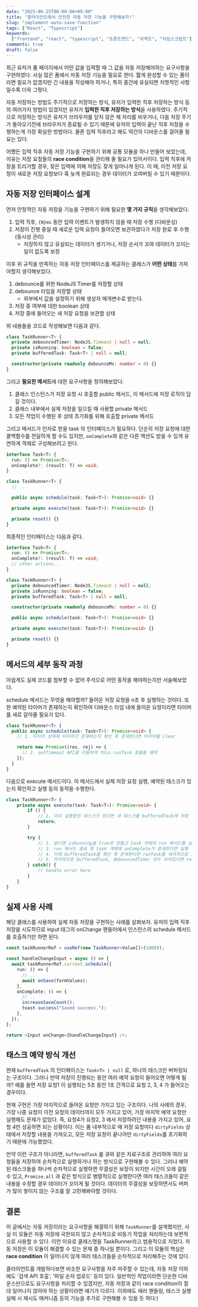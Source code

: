 ```yaml
---
date: "2025-06-25T00:00:00+09:00"
title: "클라이언트에서 안전한 자동 저장 기능을 구현해보자!"
slug: "implement-auto-save-function"
tags: ["React", "Typescript"]
keywords:
  ["frontend", "react", "typescript", "프론트엔드", "리액트", "타입스크립트"]
comments: true
draft: false
---
```


최근 유저가 폼 페이지에서 어떤 값을 입력할 때 그 값을 자동 저장해야하는 요구사항을 구현하였다.
사실 많은 폼에서 자동 저장 기능을 필요로 한다. 짧게 완성할 수 있는 폼이라면 필요가 없겠지만 긴 내용을 작성해야 하거나, 특히 중간에 유실되면 치명적인 사항일수록 더욱 그렇다.

자동 저장하는 방법도 주기적으로 저장하는 방식, 유저가 입력한 직후 저장하는 방식 등의 여러가지 방법이 있겠지만 유저가 **입력한 직후 저장하는 방식**을 사용하였다.
주기적으로 저장하는 방식은 유저가 브라우저를 닫지 않은 채 자리를 비우거나, 다음 저장 주기가 돌아오기전에 브라우저가 종료될 수 있기 때문에 유저의 입력이 끝난 직후 저장을 수행하는게 가장 확실한 방법이다.
물론 입력 직후라고 해도 약간의 디바운스를 걸어줄 필요는 있다.

어쨌든 입력 직후 자동 저장 기능을 구현하기 위해 공통 모듈을 하나 만들어 보았는데, 이유는 저장 요청들의 **race condition**을 관리해 줄 필요가 있어서이다.
입력 직후에 저장을 트리거할 경우, 잦은 입력에 의해 저장도 잦게 일어나게 된다.
이 때, 이전 저장 요청이 새로운 저장 요청보다 혹 늦게 완료되는 경우 데이터가 꼬여버릴 수 있기 때문이다.

## 자동 저장 인터페이스 설계

먼저 안정적인 자동 저장을 기능을 구현하기 위해 필요한 **몇 가지 규칙**을 생각해보았다.

1. 입력 직후, `{N}ms` 동안 입력 이벤트가 발생하지 않을 때 저장 수행 (디바운싱)
2. 저장이 진행 중일 때 새로운 입력 요청이 들어오면 보관하였다가 저장 완료 후 수행 (동시성 관리)
   - 저장하지 않고 유실되는 데이터가 생기거나, 저장 순서가 꼬여 데이터가 꼬이는 일이 없도록 보장

이후 위 규칙을 만족하는 자동 저장 인터페이스를 제공하는 클래스가 **어떤 상태**를 가져야할지 생각해보았다.

1. debounce를 위한 NodeJS Timer를 저장할 상태
2. debounce 타임을 저장할 상태
   - 외부에서 값을 설정하기 위해 생성자 매개변수로 받는다.
3. 저장 중 여부에 대한 boolean 상태
4. 저장 중에 들어오는 새 저장 요청을 보관할 상태

위 내용들을 코드로 작성해보면 다음과 같다.

```typescript
class TaskRunner<T> {
  private debouncedTimer: NodeJS.Timeout | null = null;
  private isRunning: boolean = false;
  private bufferedTask: Task<T> | null = null;

  constructor(private readonly debounceMs: number = 0) {}
}
```

그리고 **필요한 메서드**에 대한 요구사항을 정의해보았다.

1. 클래스 인스턴스가 저장 요청 시 호출할 public 메서드, 이 메서드에 저장 로직이 담길 것이다.
2. 클래스 내부에서 실제 저장을 일으킬 때 사용할 private 메서드
3. 모든 작업이 수행된 후 상태 초기화를 위해 호출할 private 메서드

그리고 메서드가 인자로 받을 task 의 인터페이스가 필요하다.
단순히 저장 요청에 대한 콜백함수를 전달하게 할 수도 있지만, `onComplete`와 같은 다른 액션도 받을 수 있게 유연하게 객체로 구성해보려고 한다.

```typescript
interface Task<T> {
  run: () => Promise<T>;
  onComplete?: (result: T) => void;
}

class TaskRunner<T> {
  // ...

  public async schedule(task: Task<T>): Promise<void> {}

  private async execute(task: Task<T>): Promise<void> {}

  private reset() {}
}
```

최종적인 인터페이스는 다음과 같다.

```typescript
interface Task<T> {
  run: () => Promise<T>;
  onComplete?: (result: T) => void;
  // other actions..
}

class TaskRunner<T> {
  private debouncedTimer: NodeJS.Timeout | null = null;
  private isRunning: boolean = false;
  private bufferedTask: Task<T> | null = null;

  constructor(private readonly debounceMs: number = 0) {}

  public async schedule(task: Task<T>): Promise<void> {}

  private async execute(task: Task<T>): Promise<void> {}

  private reset() {}
}
```

## 메서드의 세부 동작 과정

아쉽게도 실제 코드를 첨부할 수 없어 주석으로 어떤 동작을 해야하는지만 서술해보았다.

schedule 메서드는 무엇을 해야할까? 들어온 저장 요청을 n초 후 실행하는 것이다.
또한 예약된 타이머가 존재하는지 확인하여 디바운스 타임 내에 들어온 요청이라면 타이머를 새로 갈아줄 필요가 있다.

```typescript
class TaskRunner<T> {
  public async schedule(task: Task<T>): Promise<void> {
    // 1. 타이머 상태에 타이머가 존재하는지 확인 후 존재한다면 타이머를 clear

    return new Promise((res, rej) => {
      // 2. setTimeout API를 이용하여 this.runTask 호출을 예약
    });
  }
}
```

다음으로 execute 메서드이다.
이 메서드에서 실제 저장 요청 실행, 예약된 태스크가 있는지 확인하고 실행 등의 동작을 수행한다.

```typescript
class TaskRunner<T> {
    private async execute(task: Task<T>): Promise<void> {
        if () {
            // 1. 이미 실행중인 태스크가 있다면 새 태스크를 bufferedTask에 저장
            return;
        }

        try {
            // 2. 없다면 isRunning을 true로 만들고 task 객체의 run 메서드를 실행
            // 3. run 메서드 종료 후 task 객체에 onComplete가 존재한다면 실행
            // 4. 이제 bufferedTask를 확인 후 존재한다면 runTask를 재귀적으로 호출
            // 5. 마지막으로 bufferedTask, debouncedTimer 모두 비어있다면 reset 메서드를 호출
        } catch() {
            // handle error here
        }
    }
}
```

## 실제 사용 사례

해당 클래스를 사용하여 실제 자동 저장을 구현하는 사례를 살펴보자.
유저의 입력 직후 저장을 시도하므로 input 태그의 onChange 핸들러에서 인스턴스의 schedule 메서드를 호출하기만 하면 된다.

```typescript
const taskRunnerRef = useRef(new TaskRunner<Value[]>(1000));

const handleChangeInput = async () => {
  await taskRunnerRef.current.schedule({
    run: () => {
      // ..
      await onSave(formValues);
    },
    onComplete: () => {
      // ..
      increaseSaveCount();
      toast.success("Saved success.");
    },
  });
};

return <Input onChange={handleChangeInput} />;
```

## 태스크 예약 방식 개선

현재 `bufferedTask` 의 인터페이스는 `Task<T> | null` 로, 하나의 태스크만 버퍼링되는 구조이다.
그러나 만약 저장이 진행되는 동안 여러 예약 요청이 들어오면 어떻게 될까?
예를 들면 저장 요청1 이 실행되는 5초 동안 1초 간격으로 요청 2, 3, 4 가 들어오는 경우이다.

현재 구현은 가장 마지막으로 들어온 요청만 가지고 있는 구조이다.
나의 사례의 경우, 가장 나중 요청이 이전 요청의 데이터까지 모두 가지고 있어, 가장 마지막 예약 요청만 실행해도 문제가 없었다.
즉, 요청4가 요청2, 3 에서 저장하려던 내용을 가지고 있어, 요청 4만 성공하면 되는 상황이다.
이는 폼 내부적으로 매 저장 요청마다 `dirtyFields` 상태에서 저장할 내용을 가져오고, 모든 저장 요청이 끝나야만 `dirtyFields`를 초기화하기 때문에 가능했었다.

만약 이런 구조가 아니라면, `bufferedTask` 를 큐와 같은 자료구조로 관리하여 여러 요청들을 저장하여 순차적으로 실행하거나 하는 방식으로 구현해볼 수 있다.
그러나 예약된 태스크들을 하나씩 순차적으로 실행하면 무결성은 보장이 되지만 시간이 오래 걸릴 수 있고, `Promise.all` 과 같은 방식으로 병렬적으로 실행한다면 여러 태스크들이 같은 내용을 수정할 경우 데이터가 꼬이게 될 것이다.
데이터의 무결성을 보장하면서도 버퍼가 많이 쌓이지 않는 구조를 잘 고민해봐야할 것이다.

## 결론

이 글에서는 자동 저장이라는 요구사항을 해결하기 위해 `TaskRunner`를 설계했지만, 사실 이 모듈은 자동 저장에 국한되지 않고 순차적으로 비동기 작업을 처리하는데 보편적으로 사용할 수 있다.
이런 이유로 클래스명을 TaskRunner라고 범용적으로 지었다. 자동 저장은 이 모듈이 해결할 수 있는 문제 중 하나일 뿐이다.
그리고 이 모듈의 핵심은 **race condition** 이 일어나지 않게 여러 태스크들을 순차적으로 처리해주는 것에 있다.

클라이언트를 개발하다보면 비슷한 요구사항을 자주 마주할 수 있는데, 자동 저장 이외에도 '검색 API 호출', '파일 순차 업로드' 등이 있다.
일반적인 작업이라면 단순한 디바운스만으로도 요구사항을 처리할 수 있겠지만, 자동 저장과 같이 race condition이 절대 일어나지 않아야 하는 상황이라면 얘기가 다르다.
이외에도 에러 핸들링, 태스크 실행 실패 시 재시도 매커니즘 등의 기능을 추가로 구현해볼 수 있을 듯 하다:)
